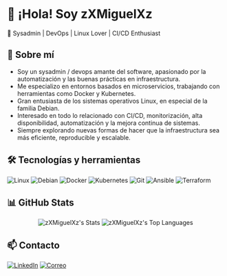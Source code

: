 # 👋 ¡Hola! Soy zXMiguelXz

🎯 Sysadmin | DevOps | Linux Lover | CI/CD Enthusiast


## 🚀 Sobre mí

* Soy un sysadmin / devops amante del software, apasionado por la automatización y las buenas prácticas en infraestructura.
* Me especializo en entornos basados en microservicios, trabajando con herramientas como Docker y Kubernetes.
* Gran entusiasta de los sistemas operativos Linux, en especial de la familia Debian.
* Interesado en todo lo relacionado con CI/CD, monitorización, alta disponibilidad, automatización y la mejora continua de sistemas.
* Siempre explorando nuevas formas de hacer que la infraestructura sea más eficiente, reproducible y escalable.


## 🛠️ Tecnologías y herramientas

![Linux](https://img.shields.io/badge/Linux-FCC624?style=for-the-badge&logo=linux&logoColor=black)
![Debian](https://img.shields.io/badge/Debian-A81D33?style=for-the-badge&logo=debian&logoColor=white)
![Docker](https://img.shields.io/badge/Docker-2496ED?style=for-the-badge&logo=docker&logoColor=white)
![Kubernetes](https://img.shields.io/badge/Kubernetes-326CE5?style=for-the-badge&logo=kubernetes&logoColor=white)
![Git](https://img.shields.io/badge/Git-F05032?style=for-the-badge&logo=git&logoColor=white)
![Ansible](https://img.shields.io/badge/Ansible-EE0000?style=for-the-badge&logo=ansible&logoColor=white)
![Terraform](https://img.shields.io/badge/Terraform-623CE4?style=for-the-badge&logo=terraform&logoColor=white)

## 📊 GitHub Stats

<p align="center">
  <img src="https://github-readme-stats.vercel.app/api?username=zXMiguelXz&theme=tokyonight&show_icons=true&hide_border=true&count_private=true" alt="zXMiguelXz's Stats" />
    <img src="https://github-readme-stats.vercel.app/api/top-langs/?username=zXMiguelXz&theme=tokyonight&show_icons=true&hide_border=true&layout=compact" alt="zXMiguelXz's Top Languages" />
</p>

## 📫 Contacto

[![LinkedIn](https://img.shields.io/badge/LinkedIn-MiguelGarcíaLeón-blue?style=flat-square&logo=linkedin)](https://www.linkedin.com/in/miguel-garc%C3%ADa-le%C3%B3n-658101250/)
[![Correo](https://img.shields.io/badge/Email-zxmiguelxz%40example.com-red?style=flat-square&logo=gmail)](mailto:miguel.garcia120204@gmail.com)



